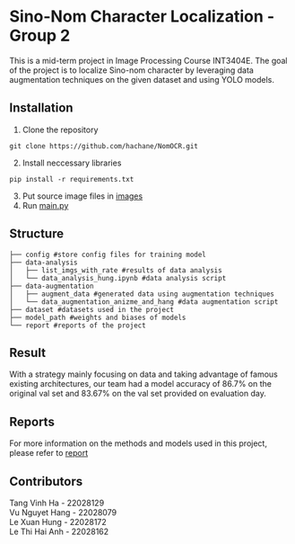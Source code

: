 # Sino-Nom Character Localization - Group 2 
This is a mid-term project in Image Processing Course INT3404E. The goal of the project is to localize Sino-nom character by leveraging data augmentation techniques on the given dataset and using YOLO models. 
## Installation
1. Clone the repository
```
git clone https://github.com/hachane/NomOCR.git
```
2. Install neccessary libraries
```
pip install -r requirements.txt
```
3. Put source image files in [images](FINAL_test/images)
4. Run [main.py](main.py)

## Structure
```
├── config #store config files for training model
├── data-analysis
│   ├── list_imgs_with_rate #results of data analysis
│   └── data_analysis_hung.ipynb #data analysis script
├── data-augmentation
│   ├── augment_data #generated data using augmentation techniques
│   └── data_augmentation_anizme_and_hang #data augmentation script
├── dataset #datasets used in the project
├── model_path #weights and biases of models
└── report #reports of the project
```
## Result
With a strategy mainly focusing on data and taking advantage of famous existing architectures, our team had a model accuracy of 86.7% on the original val set and 83.67% on the val set provided on evaluation day.
## Reports
For more information on the methods and models used in this project, please refer to [report](report)
## Contributors
Tang Vinh Ha - 22028129\
Vu Nguyet Hang - 22028079\
Le Xuan Hung - 22028172\
Le Thi Hai Anh - 22028162

